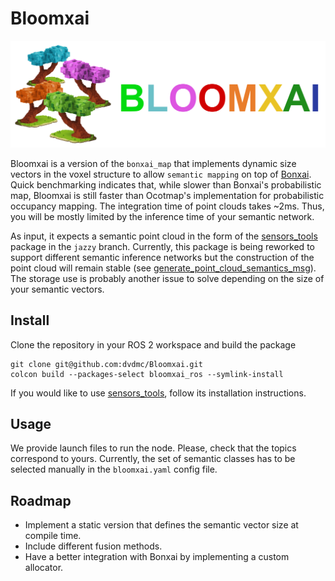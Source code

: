 # Bloomxai

![Bloomxai](doc/bloomxai.png)

Bloomxai is a version of the `bonxai_map` that implements dynamic size vectors in the voxel structure to allow `semantic mapping` on top of [Bonxai](https://github.com/facontidavide/Bonxai). Quick benchmarking indicates that, while slower than Bonxai's probabilistic map, Bloomxai is still faster than Ocotmap's implementation for probabilistic occupancy mapping. The integration time of point clouds takes ~2ms. Thus, you will be mostly limited by the inference time of your semantic network.

As input, it expects a semantic point cloud in the form of the [sensors_tools](https://github.com/dvdmc/sensors_tools) package in the `jazzy` branch. Currently, this package is being reworked to support different semantic inference networks but the construction of the point cloud will remain stable (see [generate_point_cloud_semantics_msg](https://github.com/dvdmc/sensors_tools/blob/06f905d2261c00a6ef070166711c471443824c86/sensors_tools_ros/sensors_tools_ros/semantic_ros.py#L438)). The storage use is probably another issue to solve depending on the size of your semantic vectors.

## Install

Clone the repository in your ROS 2 workspace and build the package

```
git clone git@github.com:dvdmc/Bloomxai.git
colcon build --packages-select bloomxai_ros --symlink-install
```

If you would like to use [sensors_tools](https://github.com/dvdmc/sensors_tools), follow its installation instructions.

## Usage

We provide launch files to run the node. Please, check that the topics correspond to yours. Currently, the set of semantic classes has to be selected manually in the `bloomxai.yaml` config file.

## Roadmap

- Implement a static version that defines the semantic vector size at compile time.
- Include different fusion methods.
- Have a better integration with Bonxai by implementing a custom allocator.